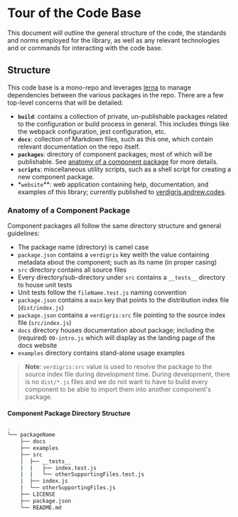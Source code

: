 # Tour of the Code Base

This document will outline the general structure of the code, the standards and norms employed for the library, as well as any relevant technologies and or commands for interacting with the code base.

## Structure

This code base is a mono-repo and leverages [lerna](https://lernajs.io/) to manage dependencies between the various packages in the repo. There are a few top-level concerns that will be detailed:

* **`build`**: contains a collection of private, un-publishable packages related to the configuration or build process in general. This includes things like the webpack configuration, jest configuration, etc.
* **`docs`**: collection of Markdown files, such as this one, which contain relevant documentation on the repo itself.
* **`packages`**: directory of component packages; most of which will be publishable. See [anatomy of a component package](#Anatomy-of-a-component) for more details.
* **`scripts`**: miscellaneous utility scripts, such as a shell script for creating a new component package.
* \*`website`\*\*: web application containing help, documentation, and examples of this library; currently published to [verdigris.andrew.codes](http://verdigris.andrew.codes).

### Anatomy of a Component Package

Component packages all follow the same directory structure and general guidelines:

* The package name (directory) is camel case
* `package.json` contains a `verdigris` key weith the value containing metadata about the component; such as its name (in proper casing)
* `src` directory contains all source files
* Every directory/sub-directory under `src` contains a `__tests__` directory to house unit tests
* Unit tests follow the `fileName.test.js` naming convention
* `package.json` contains a `main` key that points to the distribution index file (`dist/index.js`)
* `package.json` contains a `verdigris:src` file pointing to the source index file (`src/index.js`)
* `docs` directory houses documentation about package; including the (required) `00-intro.js` which will display as the landing page of the docs website
* `examples` directory contains stand-alone usage examples

> **Note**: `verdigris:src` value is used to resolve the package to the source index file during development time. During development, there is no `dist/*.js` files and we do not want to have to build every component to be able to import them into another component's package.

#### Component Package Directory Structure

```bash
.
└── packageName
    ├── docs
    ├── examples
    ├── src
    │  ├── __tests__
    |  |   ├── index.test.js
    |  |   └── otherSupportingFiles.test.js
    |  ├── index.js
    |  └── otherSupportingFiles.js
    ├── LICENSE
    ├── package.json
    └── README.md
```
